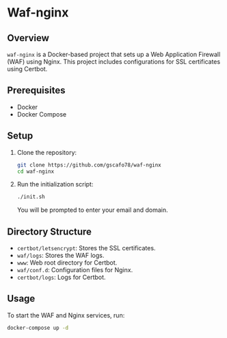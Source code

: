 # Waf-nginx

## Overview
`waf-nginx` is a Docker-based project that sets up a Web Application Firewall (WAF) using Nginx. This project includes configurations for SSL certificates using Certbot.

## Prerequisites
- Docker
- Docker Compose

## Setup
1. Clone the repository:
    ```sh
    git clone https://github.com/gscafo78/waf-nginx
    cd waf-nginx
    ```

2. Run the initialization script:
    ```sh
    ./init.sh
    ```

    You will be prompted to enter your email and domain.

## Directory Structure
- `certbot/letsencrypt`: Stores the SSL certificates.
- `waf/logs`: Stores the WAF logs.
- `www`: Web root directory for Certbot.
- `waf/conf.d`: Configuration files for Nginx.
- `certbot/logs`: Logs for Certbot.

## Usage
To start the WAF and Nginx services, run:
```sh
docker-compose up -d
